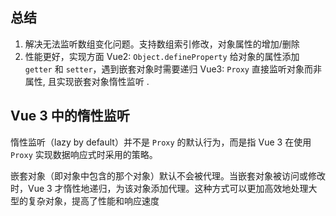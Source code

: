 ## 总结
1. 解决无法监听数组变化问题。支持数组索引修改，对象属性的增加/删除
2. 性能更好，实现方面
	Vue2: `Object.defineProperty` 给对象的属性添加 `getter` 和 `setter`，遇到嵌套对象时需要递归
	Vue3: `Proxy` 直接监听对象而非属性, 且实现嵌套对象惰性监听 . 
	
	

## Vue 3 中的惰性监听
惰性监听（lazy by default）并不是 `Proxy` 的默认行为，而是指 Vue 3 在使用 `Proxy` 实现数据响应式时采用的策略。

嵌套对象（即对象中包含的那个对象）默认不会被代理。当嵌套对象被访问或修改时，Vue 3 才惰性地递归，为该对象添加代理。这种方式可以更加高效地处理大型的复杂对象，提高了性能和响应速度